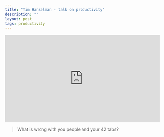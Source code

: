 ```yaml
---
title: "Tim Hanselman - talk on productivity"
description: ""
layout: post
tags: productivity
---
```


<div class="video media">
  <iframe src="http://player.vimeo.com/video/39020426" width="500" height="281" frameborder="0"></iframe>
</div>

<blockquote>
<p>What is wrong with you people and your 42 tabs?</p>
</blockquote>